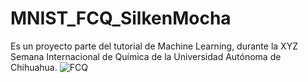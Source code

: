 # MNIST_FCQ_SilkenMocha

Es un proyecto parte del tutorial de Machine Learning, durante la XYZ Semana Internacional de Química de la Universidad Autónoma de Chihuahua.
![FCQ](http://fcq.uach.mx/images/institucionales/Escudos/Dorado.png)
